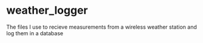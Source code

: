 # weather_logger
The files I use to recieve measurements from a wireless weather station and log them in a database
